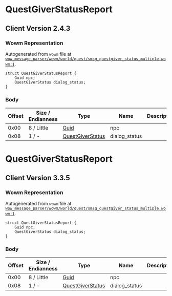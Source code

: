 # QuestGiverStatusReport

## Client Version 2.4.3

### Wowm Representation

Autogenerated from `wowm` file at [`wow_message_parser/wowm/world/quest/smsg_questgiver_status_multiple.wowm:1`](https://github.com/gtker/wow_messages/tree/main/wow_message_parser/wowm/world/quest/smsg_questgiver_status_multiple.wowm#L1).
```rust,ignore
struct QuestGiverStatusReport {
    Guid npc;
    QuestGiverStatus dialog_status;
}
```
### Body

| Offset | Size / Endianness | Type | Name | Description | Comment |
| ------ | ----------------- | ---- | ---- | ----------- | ------- |
| 0x00 | 8 / Little | [Guid](../spec/packed-guid.md) | npc |  |  |
| 0x08 | 1 / - | [QuestGiverStatus](questgiverstatus.md) | dialog_status |  |  |

# QuestGiverStatusReport

## Client Version 3.3.5

### Wowm Representation

Autogenerated from `wowm` file at [`wow_message_parser/wowm/world/quest/smsg_questgiver_status_multiple.wowm:1`](https://github.com/gtker/wow_messages/tree/main/wow_message_parser/wowm/world/quest/smsg_questgiver_status_multiple.wowm#L1).
```rust,ignore
struct QuestGiverStatusReport {
    Guid npc;
    QuestGiverStatus dialog_status;
}
```
### Body

| Offset | Size / Endianness | Type | Name | Description | Comment |
| ------ | ----------------- | ---- | ---- | ----------- | ------- |
| 0x00 | 8 / Little | [Guid](../spec/packed-guid.md) | npc |  |  |
| 0x08 | 1 / - | [QuestGiverStatus](questgiverstatus.md) | dialog_status |  |  |

